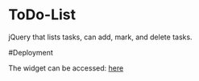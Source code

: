 # ToDo-List

jQuery that lists tasks, can add, mark, and delete tasks.

#Deployment

The widget can be accessed: [here](https://codepen.io/MindTricksXCII/pen/MQwrWM)
